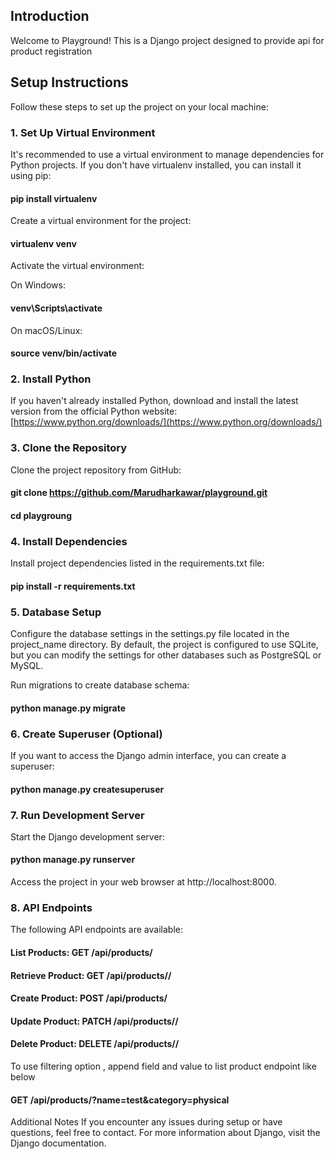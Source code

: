 ## Introduction

Welcome to Playground! This is a Django project designed to provide api for product registration

## Setup Instructions

Follow these steps to set up the project on your local machine:

### 1. Set Up Virtual Environment

It's recommended to use a virtual environment to manage dependencies for Python projects. If you don't have virtualenv installed, you can install it using pip:

#### pip install virtualenv

Create a virtual environment for the project:

#### virtualenv venv

Activate the virtual environment:

On Windows:

#### venv\Scripts\activate

On macOS/Linux:

#### source venv/bin/activate

### 2. Install Python

If you haven't already installed Python, download and install the latest version from the official Python website: [https://www.python.org/downloads/](https://www.python.org/downloads/)

### 3. Clone the Repository

Clone the project repository from GitHub:

#### git clone https://github.com/Marudharkawar/playground.git
#### cd playgroung

### 4. Install Dependencies

Install project dependencies listed in the requirements.txt file:

#### pip install -r requirements.txt

### 5. Database Setup

Configure the database settings in the settings.py file located in the project_name directory. By default, the project is configured to use SQLite, but you can modify the settings for other databases such as PostgreSQL or MySQL.

Run migrations to create database schema:

#### python manage.py migrate

### 6. Create Superuser (Optional)

If you want to access the Django admin interface, you can create a superuser:

#### python manage.py createsuperuser

### 7. Run Development Server

Start the Django development server:

#### python manage.py runserver

Access the project in your web browser at http://localhost:8000.

### 8. API Endpoints

The following API endpoints are available:

#### List Products: GET /api/products/
#### Retrieve Product: GET /api/products/<id>/
#### Create Product: POST /api/products/
#### Update Product: PATCH /api/products/<id>/
#### Delete Product: DELETE /api/products/<id>/

To use filtering option , append field and value to list product endpoint like below

#### GET /api/products/?name=test&category=physical
Additional Notes
If you encounter any issues during setup or have questions, feel free to contact.
For more information about Django, visit the Django documentation.
